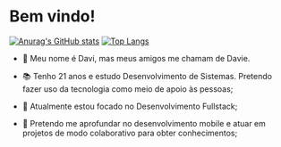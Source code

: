 # Bem vindo!

[![Anurag's GitHub stats](https://github-readme-stats.vercel.app/api?username=daviebatista&show_icons=true&theme=tokyonight)](https://github.com/anuraghazra/github-readme-stats) [![Top Langs](https://github-readme-stats.vercel.app/api/top-langs/?username=daviebatista&langs_count=8&layout=compact&theme=tokyonight)](https://github.com/anuraghazra/github-readme-stats)



* 👋 Meu nome é Davi, mas meus amigos me chamam de Davie. 

* 📚 Tenho 21 anos e estudo Desenvolvimento de Sistemas. Pretendo fazer uso da tecnologia como meio de apoio às pessoas;

* 📍 Atualmente estou focado no Desenvolvimento Fullstack;

* 📱 Pretendo me aprofundar no desenvolvimento mobile e atuar em projetos de modo colaborativo para obter conhecimentos;



